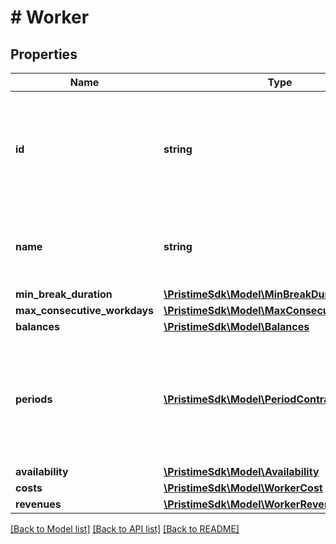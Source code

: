 # # Worker

## Properties

Name | Type | Description | Notes
------------ | ------------- | ------------- | -------------
**id** | **string** | Your system&#39;s unique identifier for this worker (e.g., employee ID, database primary key). |
**name** | **string** | Worker&#39;s display name for scheduling interfaces and reports. |
**min_break_duration** | [**\PristimeSdk\Model\MinBreakDuration**](MinBreakDuration.md) |  | [optional]
**max_consecutive_workdays** | [**\PristimeSdk\Model\MaxConsecutiveWorkdays**](MaxConsecutiveWorkdays.md) |  | [optional]
**balances** | [**\PristimeSdk\Model\Balances**](Balances.md) |  | [optional]
**periods** | [**\PristimeSdk\Model\PeriodContract[]**](PeriodContract.md) | Contract periods defining work expectations, time limits, and labor rules for different date ranges. | [optional]
**availability** | [**\PristimeSdk\Model\Availability**](Availability.md) |  | [optional]
**costs** | [**\PristimeSdk\Model\WorkerCost**](WorkerCost.md) |  | [optional]
**revenues** | [**\PristimeSdk\Model\WorkerRevenue**](WorkerRevenue.md) |  | [optional]

[[Back to Model list]](../../README.md#models) [[Back to API list]](../../README.md#endpoints) [[Back to README]](../../README.md)
